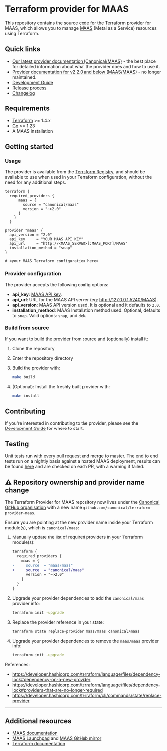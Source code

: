 # Terraform provider for MAAS

This repository contains the source code for the Terraform provider for MAAS, which allows you to manage [MAAS](https://maas.io/) (Metal as a Service) resources using Terraform.

## Quick links

- [Our latest provider documentation (Canonical/MAAS)](https://registry.terraform.io/providers/canonical/maas/latest/docs) - the best place    for detailed information about what the provider does and how to use it.
- [Provider documentation for v2.2.0 and below (MAAS/MAAS)](https://registry.terraform.io/providers/maas/maas/latest/docs) - no longer maintained.
- [Development Guide](DEVELOPMENT.md)
- [Release process](RELEASING.md)
- [Changelog](CHANGELOG.md)

## Requirements

- [Terraform](https://www.terraform.io/downloads.html) >= 1.4.x
- [Go](https://golang.org/doc/install) >= 1.23
- A MAAS installation

## Getting started

### Usage

The provider is available from the [Terraform Registry](https://registry.terraform.io/providers/canonical/maas/latest), and should be available to use when used in your Terraform configuration, without the need for any additional steps.

```hcl
terraform {
  required_providers {
      maas = {
        source = "canonical/maas"
        version = "~>2.0"
      }
    }
  }

provider "maas" {
  api_version = "2.0"
  api_key     = "YOUR MAAS API KEY"
  api_url     = "http://<MAAS_SERVER>[:MAAS_PORT]/MAAS"
  installation_method = "snap"
}

# <your MAAS Terraform configuration here>
```
### Provider configuration

The provider accepts the following config options:

- **api_key**: [MAAS API key](https://maas.io/docs/snap/3.0/cli/maas-cli#heading--log-in-required).
- **api_url**: URL for the MAAS API server (eg: <http://127.0.0.1:5240/MAAS>).
- **api_version**: MAAS API version used. It is optional and it defaults to `2.0`.
- **installation_method**: MAAS Installation method used. Optional, defaults to `snap`. Valid options: `snap`, and `deb`.


### Build from source

If you want to build the provider from source and (optionally) install it:

1. Clone the repository
2. Enter the repository directory
3. Build the provider with:

    ```sh
    make build
    ```

4. (Optional): Install the freshly built provider with:

    ```sh
    make install
    ```

## Contributing

If you're interested in contributing to the provider, please see the [Development Guide](DEVELOPMENT.md) for where to start.

## Testing

Unit tests run with every pull request and merge to master. The end to end tests run on a nightly basis against a hosted MAAS deployment, results can be found [here](https://raw.githubusercontent.com/canonical/maas-terraform-e2e-tests/main/results.json?token=GHSAT0AAAAAAB3FX6R5C67Q4LH7ADOO5O3IY4ODCNA) and are checked on each PR, with a warning if failed.

## :warning: Repository ownership and provider name change

The Terraform Provider for MAAS repository now lives under the [Canonical GitHub organisation](https://github.com/canonical) with a new name `github.com/canonical/terraform-provider-maas`.

Ensure you are pointing at the new provider name inside your Terraform module(s), which is `canonical/maas`:

1. Manually update the list of required providers in your Terraform module(s):

    ```diff
    terraform {
      required_providers {
        maas = {
    -     source  = "maas/maas"
    +     source  = "canonical/maas"
          version = "~>2.0"
        }
      }
    }
    ```

2. Upgrade your provider dependencies to add the `canonical/maas` provider info:

    ```bash
    terraform init -upgrade
    ```

3. Replace the provider reference in your state:

    ```bash
    terraform state replace-provider maas/maas canonical/maas
    ```

4. Upgrade your provider dependencies to remove the `maas/maas` provider info:

    ```bash
    terraform init -upgrade
    ```

References:

- <https://developer.hashicorp.com/terraform/language/files/dependency-lock#dependency-on-a-new-provider>
- <https://developer.hashicorp.com/terraform/language/files/dependency-lock#providers-that-are-no-longer-required>
- <https://developer.hashicorp.com/terraform/cli/commands/state/replace-provider>

---

## Additional resources

- [MAAS documentation](https://maas.io/docs)
- [MAAS Launchpad](https://launchpad.net/maas) and [MAAS GitHub mirror](https://github.com/canonical/maas)
- [Terraform documentation](https://www.terraform.io/docs)
